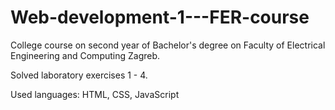 # Web-development-1---FER-course
College course on second year of Bachelor's degree on Faculty of Electrical Engineering and Computing Zagreb.

Solved laboratory exercises 1 - 4.

Used languages: HTML, CSS, JavaScript
